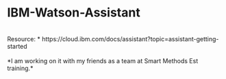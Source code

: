 # IBM-Watson-Assistant

<br>
Resource:
*  https://cloud.ibm.com/docs/assistant?topic=assistant-getting-started
<br>
<br>
*I am working on it with my friends as a team at Smart Methods Est training.*
